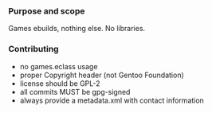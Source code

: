 ### Purpose and scope

Games ebuilds, nothing else. No libraries.

### Contributing

* no games.eclass usage
* proper Copyright header (not Gentoo Foundation)
* license should be GPL-2
* all commits MUST be gpg-signed
* always provide a metadata.xml with contact information

